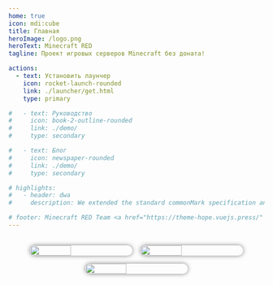 ```yaml
---
home: true
icon: mdi:cube
title: Главная
heroImage: /logo.png
heroText: Minecraft RED
tagline: Проект игровых серверов Minecraft без доната!

actions:
  - text: Установить лаунчер
    icon: rocket-launch-rounded
    link: ./launcher/get.html
    type: primary

#   - text: Руководство
#     icon: book-2-outline-rounded
#     link: ./demo/
#     type: secondary

#   - text: Блог
#     icon: newspaper-rounded
#     link: ./demo/
#     type: secondary

# highlights:
#   - header: dwa
#     description: We extended the standard commonMark specification and added tons of new features for you.

# footer: Minecraft RED Team <a href="https://theme-hope.vuejs.press/" target="_blank">VuePress Theme Hope</a>
---
```


<div style="margin: 32px 0 16px 0; display: flex; justify-content: center; align-items: center; gap: 16px; flex-wrap: wrap;">
  <img src="/assets/image/server_screenshots/0e508fc3-edad-4aea-8365-312e5784ebb0.jpeg" style="border-radius: 16px; box-shadow: 0 0 8px rgba(0, 0, 0, .5); width: 40%;">
  <img src="/assets/image/server_screenshots/1c5d1cca-790d-43ed-aba7-e33c36d66b04.jpeg" style="border-radius: 16px; box-shadow: 0 0 8px rgba(0, 0, 0, .5); width: 40%;">
  <img src="/assets/image/server_screenshots/59b7e82e-c5ab-4912-8db0-5b1317dc6eb0.jpeg" style="border-radius: 16px; box-shadow: 0 0 8px rgba(0, 0, 0, .5); width: 40%;">
</div>
